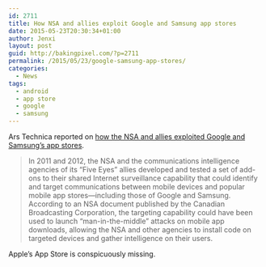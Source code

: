 ```yaml
---
id: 2711
title: How NSA and allies exploit Google and Samsung app stores
date: 2015-05-23T20:30:34+01:00
author: Jenxi
layout: post
guid: http://bakingpixel.com/?p=2711
permalink: /2015/05/23/google-samsung-app-stores/
categories:
  - News
tags:
  - android
  - app store
  - google
  - samsung
---
```

Ars Technica reported on [how the NSA and allies exploited Google and Samsung&#8217;s app stores](http://arstechnica.com/information-technology/2015/05/theres-an-app-for-that-how-nsa-allies-exploit-mobile-app-stores/).

> In 2011 and 2012, the NSA and the communications intelligence agencies of its &#8220;Five Eyes&#8221; allies developed and tested a set of add-ons to their shared Internet surveillance capability that could identify and target communications between mobile devices and popular mobile app stores—including those of Google and Samsung. According to an NSA document published by the Canadian Broadcasting Corporation, the targeting capability could have been used to launch &#8220;man-in-the-middle&#8221; attacks on mobile app downloads, allowing the NSA and other agencies to install code on targeted devices and gather intelligence on their users. 

Apple&#8217;s App Store is conspicuously missing.